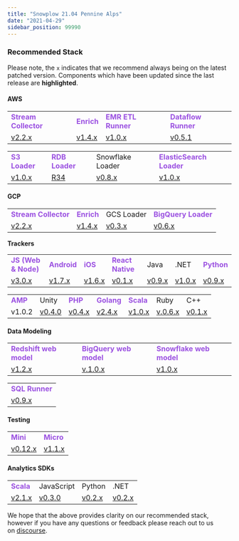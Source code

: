 ```yaml
---
title: "Snowplow 21.04 Pennine Alps"
date: "2021-04-29"
sidebar_position: 99990
---
```


### Recommended Stack

Please note, the `x` indicates that we recommend always being on the latest patched version. Components which have been updated since the last release are **highlighted**.

#### **AWS**

<table class="has-fixed-layout"><tbody><tr><td><strong><span style="color:#9b51e1" class="has-inline-color">Stream Collector</span></strong></td><td><strong><span style="color:#9b51e1" class="has-inline-color">Enrich</span></strong></td><td><span style="color:#9b51e1" class="has-inline-color"><strong>EMR ETL Runner</strong></span></td><td><strong><span style="color:#9b51e1" class="has-inline-color">Dataflow Runner</span></strong></td></tr><tr><td><a href="http://github.com/snowplow/stream-collector/releases">v2.2.x</a></td><td><a href="https://github.com/snowplow/stream-enrich/releases">v1.4.x</a></td><td><a href="https://github.com/snowplow/emr-etl-runner/releases">v1.0.x</a></td><td><a href="https://github.com/snowplow/dataflow-runner/releases">v0.5.1</a></td></tr></tbody></table>

<table class="has-fixed-layout"><tbody><tr><td><strong><span style="color:#9b51e1" class="has-inline-color">S3 Loader</span></strong></td><td><strong><span style="color:#9b51e1" class="has-inline-color">RDB Loader</span></strong></td><td>Snowflake Loader</td><td><strong><span style="color:#9b51e1" class="has-inline-color">ElasticSearch Loader</span></strong></td></tr><tr><td><a href="https://github.com/snowplow/snowplow-s3-loader/releases">v1.0.x</a></td><td><a href="https://github.com/snowplow/snowplow-rdb-loader/releases">R34</a></td><td><a href="https://github.com/snowplow-incubator/snowplow-snowflake-loader/releases">v0.8.x</a></td><td><a href="https://github.com/snowplow/dataflow-runner/releases"></a><a href="https://github.com/snowplow/snowplow-elasticsearch-loader/releases">v1.0.x</a></td></tr></tbody></table>

#### **GCP**

<table class="has-fixed-layout"><tbody><tr><td><strong><span style="color:#9b51e1" class="has-inline-color">Stream Collector</span></strong></td><td><strong><span style="color:#9b51e1" class="has-inline-color">Enrich</span></strong></td><td>GCS Loader</td><td><strong><span style="color:#9b51e1" class="has-inline-color">BigQuery Loader</span></strong></td></tr><tr><td><a href="https://github.com/snowplow/stream-collector/releases">v2.2.x</a></td><td><a href="https://github.com/snowplow/enrich/releases">v1.4.x</a></td><td><a href="https://github.com/snowplow-incubator/snowplow-google-cloud-storage-loader/releases">v0.3.x</a></td><td><a href="https://github.com/snowplow-incubator/snowplow-bigquery-loader/releases">v0.6.x</a></td></tr></tbody></table>

**Trackers**

<table class="has-fixed-layout"><tbody><tr><td><strong><span style="color:#9b51e1" class="has-inline-color">JS (Web &amp; Node)</span></strong></td><td><strong><span style="color:#9b51e1" class="has-inline-color">Android</span></strong></td><td><strong><span style="color:#9b51e1" class="has-inline-color">iOS</span></strong></td><td><strong><span style="color:#9b51e1" class="has-inline-color">React Native</span></strong></td><td>Java</td><td>.NET</td><td><strong><span style="color:#9b51e1" class="has-inline-color">Python</span></strong></td></tr><tr><td><a href="https://github.com/snowplow/snowplow-javascript-tracker/releases">v3.0.x</a></td><td><a href="https://github.com/snowplow/snowplow-android-tracker/releases">v1.7.x</a></td><td><a href="https://github.com/snowplow/snowplow-objc-tracker/releases">v1.6.x</a></td><td><a href="https://github.com/snowplow-incubator/snowplow-react-native-tracker/releases">v0.1.x</a></td><td><a href="https://github.com/snowplow/snowplow-java-tracker/releases">v0.9.x</a></td><td><a href="https://github.com/snowplow/snowplow-dotnet-tracker/releases">v1.0.x</a></td><td><a href="https://github.com/snowplow/snowplow-python-tracker/releases">v0.9.x</a></td></tr></tbody></table>

<table class="has-fixed-layout"><tbody><tr><td><strong><span style="color:#9b51e1" class="has-inline-color">AMP</span></strong></td><td>Unity</td><td><strong><span style="color:#9b51e1" class="has-inline-color">PHP</span></strong></td><td><strong><span style="color:#9b51e1" class="has-inline-color">Golang</span></strong></td><td><strong><span style="color:#9b51e1" class="has-inline-color">Scala</span></strong></td><td>Ruby</td><td>C++</td></tr><tr><td>v1.0.2</td><td><a href="https://github.com/snowplow/snowplow-unity-tracker/releases">v0.4.0</a></td><td><a href="https://github.com/snowplow/snowplow-php-tracker/releases">v0.4.x</a></td><td><a href="https://github.com/snowplow/snowplow-golang-tracker/releases">v2.4.x</a></td><td><a href="https://github.com/snowplow/snowplow-scala-tracker/releases">v1.0.x</a></td><td><a href="https://github.com/snowplow/snowplow-ruby-tracker/releases">v.0.6.x</a></td><td><a href="https://github.com/snowplow/snowplow-cpp-tracker/releases">v0.1.x</a></td></tr></tbody></table>

#### **Data Model**ing

<table class="has-fixed-layout"><tbody><tr><td><strong><span style="color:#9b51e1" class="has-inline-color">Redshift web model</span></strong></td><td><strong><span style="color:#9b51e1" class="has-inline-color">BigQuery web model</span></strong></td><td><strong><span style="color:#9b51e1" class="has-inline-color">Snowflake web model</span></strong></td></tr><tr><td><a href="https://github.com/snowplow/data-models/releases">v1.2.x</a></td><td><a href="https://github.com/snowplow/data-models/releases">v.1.0.x</a></td><td><a href="https://github.com/snowplow/data-models/releases">v1.0.x</a></td></tr></tbody></table>

<table class="has-fixed-layout"><tbody><tr><td><span style="color:#9b51e1" class="has-inline-color"><strong>SQL Runner</strong></span></td></tr><tr><td><a href="https://github.com/snowplow/sql-runner/releases">v0.9.x</a></td></tr></tbody></table>

#### **Testing**

<table class="has-fixed-layout"><tbody><tr><td><strong><span style="color:#9b51e1" class="has-inline-color">Mini</span></strong></td><td><strong><span style="color:#9b51e1" class="has-inline-color">Micro</span></strong></td></tr><tr><td><a href="https://github.com/snowplow/snowplow-mini/releases">v0.12.x</a></td><td><a href="https://github.com/snowplow-incubator/snowplow-micro/releases">v1.1.x</a></td></tr></tbody></table>

#### **Analytics SDKs**

<table class="has-fixed-layout"><tbody><tr><td><strong><span style="color:#9b51e1" class="has-inline-color">Scala</span></strong></td><td>JavaScript</td><td>Python</td><td>.NET</td></tr><tr><td><a href="https://github.com/snowplow/snowplow-python-analytics-sdk/releases">v2.1.x</a></td><td><a href="https://github.com/snowplow-incubator/snowplow-js-analytics-sdk/releases">v0.3.0</a></td><td><a href="https://github.com/snowplow/snowplow-python-analytics-sdk/releases">v0.2.x</a></td><td><a href="https://github.com/snowplow/snowplow-dotnet-analytics-sdk/releases">v0.2.x</a></td></tr></tbody></table>

We hope that the above provides clarity on our recommended stack, however if you have any questions or feedback please reach out to us on [discourse](https://discourse.snowplowanalytics.com/).
